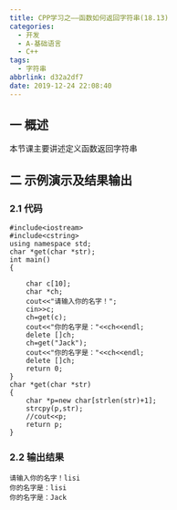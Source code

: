 ```yaml
---
title: CPP学习之——函数如何返回字符串(18.13)
categories:
  - 开发
  - A-基础语言
  - C++
tags:
  - 字符串
abbrlink: d32a2df7
date: 2019-12-24 22:08:40
---
```

## 一 概述

本节课主要讲述定义函数返回字符串  

<!--more-->

## 二 示例演示及结果输出

### 2.1 代码

```
#include<iostream>
#include<cstring>
using namespace std;
char *get(char *str);
int main()
{

	char c[10];
	char *ch;
	cout<<"请输入你的名字！";
	cin>>c;
	ch=get(c);
	cout<<"你的名字是："<<ch<<endl;
	delete []ch;
	ch=get("Jack");
	cout<<"你的名字是："<<ch<<endl;
	delete []ch;
	return 0;
}
char *get(char *str)
{
	char *p=new char[strlen(str)+1];
	strcpy(p,str);
	//cout<<p;
	return p;
}
```

### 2.2 输出结果

```
请输入你的名字！lisi
你的名字是：lisi
你的名字是：Jack
```